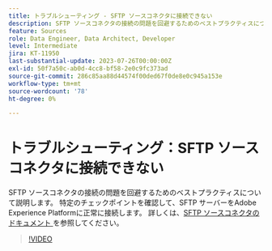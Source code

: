 ```yaml
---
title: トラブルシューティング - SFTP ソースコネクタに接続できない
description: SFTP ソースコネクタの接続の問題を回避するためのベストプラクティスについて説明します。 特定のチェックポイントを確認して、SFTP サーバーをAdobe Experience Platformに正常に接続します。
feature: Sources
role: Data Engineer, Data Architect, Developer
level: Intermediate
jira: KT-11950
last-substantial-update: 2023-07-26T00:00:00Z
exl-id: 50f7a50c-ab0d-4cc8-bf58-2e0c9fc373ad
source-git-commit: 286c85aa88d44574f00ded67f0de8e0c945a153e
workflow-type: tm+mt
source-wordcount: '78'
ht-degree: 0%

---
```


# トラブルシューティング：SFTP ソースコネクタに接続できない

SFTP ソースコネクタの接続の問題を回避するためのベストプラクティスについて説明します。 特定のチェックポイントを確認して、SFTP サーバーをAdobe Experience Platformに正常に接続します。 詳しくは、[SFTP ソースコネクタのドキュメント ](https://experienceleague.adobe.com/docs/experience-platform/sources/connectors/cloud-storage/sftp.html?lang=ja) を参照してください。

>[!VIDEO](https://video.tv.adobe.com/v/3443468?learn=on&enablevpops&captions=jpn)
